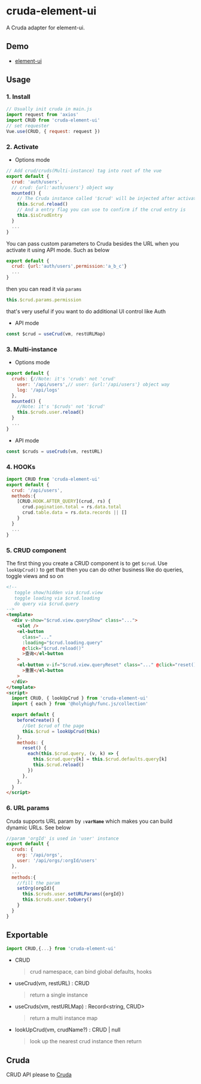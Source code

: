 # cruda-element-ui
A Cruda adapter for element-ui.

## Demo
- [element-ui](https://stackblitz.com/edit/cruda-element-ui?file=src%2FApp.vue)

## Usage
### 1. Install
```js
// Usually init cruda in main.js
import request from 'axios'
import CRUD from 'cruda-element-ui'
// set requester
Vue.use(CRUD, { request: request })
```
### 2. Activate
- Options mode
```js
// Add crud/cruds(Multi-instance) tag into root of the vue
export default {
  crud: 'auth/users',
  // crud: {url:'auth/users'} object way
  mounted() {
    // The Cruda instance called '$crud' will be injected after activation 
    this.$crud.reload()
    // And a entry flag you can use to confirm if the crud entry is
    this.$isCrudEntry
  }
  ...
}
```

You can pass custom parameters to Cruda besides the URL when you activate it using API mode. Such as below
```js
export default {
  crud: {url:'auth/users',permission:'a_b_c'}
  ...
}
```

then you can read it via `params`

```js
this.$crud.params.permission
```

that's very useful if you want to do additional UI control like Auth

- API mode
```js
const $crud = useCrud(vm, restURLMap)
```
### 3. Multi-instance
- Options mode
```js
export default {
  cruds: {//Note: it's 'cruds' not 'crud'
    user: '/api/users',// user: {url:'/api/users'} object way
    log: '/api/logs'
  },
  mounted() {
    //Note: it's '$cruds' not '$crud'
    this.$cruds.user.reload()
  }
  ...
}
```
- API mode
```js
const $cruds = useCruds(vm, restURL)
```
### 4. HOOKs
```js
import CRUD from 'cruda-element-ui'
export default {
  crud: '/api/users',
  methods:{
    [CRUD.HOOK.AFTER_QUERY](crud, rs) {
      crud.pagination.total = rs.data.total
      crud.table.data = rs.data.records || []
    }
  }
  ...
}
```
### 5. CRUD component
The first thing you create a CRUD component is to get `$crud`. Use `lookUpCrud()` to get that then you can do other business like do queries, toggle views and so on

```html
<!--
   toggle show/hidden via $crud.view
   toggle loading via $crud.loading
   do query via $crud.query
-->
<template>
  <div v-show="$crud.view.queryShow" class="...">
    <slot />
    <el-button
      class="..."
      :loading="$crud.loading.query"
      @click="$crud.reload()"
      >查询</el-button
    >
    <el-button v-if="$crud.view.queryReset" class="..." @click="reset()"
      >重置</el-button
    >
  </div>
</template>
<script>
  import CRUD, { lookUpCrud } from 'cruda-element-ui'
  import { each } from '@holyhigh/func.js/collection'

  export default {
    beforeCreate() {
      //Get $crud of the page
      this.$crud = lookUpCrud(this)
    },
    methods: {
      reset() {
        each(this.$crud.query, (v, k) => {
          this.$crud.query[k] = this.$crud.defaults.query[k]
          this.$crud.reload()
        })
      },
    },
  }
</script>
```
### 6. URL params
Cruda supports URL param by **`:varName`** which makes you can build dynamic URLs. See below 

```js
//param 'orgId' is used in 'user' instance
export default {
  cruds: {
    org: '/api/orgs',
    user: '/api/orgs/:orgId/users'
  },
  ...
  methods:{
    //fill the param
    setOrg(orgId){
      this.$cruds.user.setURLParams({orgId})
      this.$cruds.user.toQuery()
    }
  }
}
```

## Exportable

```js
import CRUD,{...} from 'cruda-element-ui'
```

- CRUD 
  > crud namespace, can bind global defaults, hooks
- useCrud(vm, restURL) : CRUD
  > return a single instance 
- useCruds(vm, restURLMap) : Record<string, CRUD>
  > return a multi instance map 
- lookUpCrud(vm, crudName?) : CRUD | null
  > look up the nearest crud instance then return

## Cruda
CRUD API please to [Cruda](https://github.com/holyhigh2/cruda)
